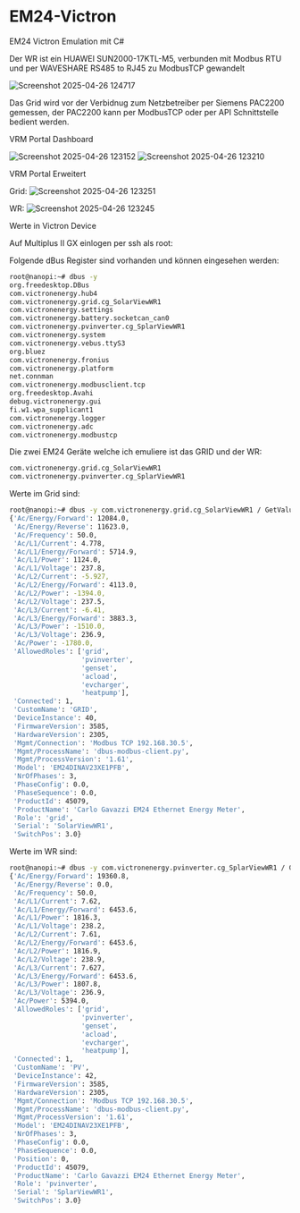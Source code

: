# EM24-Victron
EM24 Victron Emulation mit C#

Der WR ist ein HUAWEI SUN2000-17KTL-M5, verbunden mit Modbus RTU und per WAVESHARE RS485 to RJ45 zu ModbusTCP gewandelt 


![Screenshot 2025-04-26 124717](https://github.com/user-attachments/assets/c9acb060-d0ac-41ae-a6f0-1bf05c0a3973)

Das Grid wird vor der Verbidnug zum Netzbetreiber per Siemens PAC2200 gemessen, der PAC2200 kann per ModbusTCP oder per API Schnittstelle bedient werden.


VRM Portal Dashboard

![Screenshot 2025-04-26 123152](https://github.com/user-attachments/assets/0ad7c0cd-69fe-4c2c-a715-bb09d78c0d85)
![Screenshot 2025-04-26 123210](https://github.com/user-attachments/assets/16454533-de1b-47ba-9bd8-2d597bdaeef9)

VRM Portal Erweitert

Grid:
![Screenshot 2025-04-26 123251](https://github.com/user-attachments/assets/07879511-4e57-4b9a-bc94-96406adf7226)

WR:
![Screenshot 2025-04-26 123245](https://github.com/user-attachments/assets/44f546d4-6f75-4b18-b010-676b044147b0)


Werte in Victron Device

Auf Multiplus II GX einlogen per ssh als root:

Folgende dBus Register sind vorhanden und können eingesehen werden:

```bash
root@nanopi:~# dbus -y
org.freedesktop.DBus
com.victronenergy.hub4
com.victronenergy.grid.cg_SolarViewWR1
com.victronenergy.settings
com.victronenergy.battery.socketcan_can0
com.victronenergy.pvinverter.cg_SplarViewWR1
com.victronenergy.system
com.victronenergy.vebus.ttyS3
org.bluez
com.victronenergy.fronius
com.victronenergy.platform
net.connman
com.victronenergy.modbusclient.tcp
org.freedesktop.Avahi
debug.victronenergy.gui
fi.w1.wpa_supplicant1
com.victronenergy.logger
com.victronenergy.adc
com.victronenergy.modbustcp
```

Die zwei EM24 Geräte welche ich emuliere ist das GRID und der WR:
```bash
com.victronenergy.grid.cg_SolarViewWR1
com.victronenergy.pvinverter.cg_SplarViewWR1
```

Werte im Grid sind:
```bash
root@nanopi:~# dbus -y com.victronenergy.grid.cg_SolarViewWR1 / GetValue
{'Ac/Energy/Forward': 12084.0,
 'Ac/Energy/Reverse': 11623.0,
 'Ac/Frequency': 50.0,
 'Ac/L1/Current': 4.778,
 'Ac/L1/Energy/Forward': 5714.9,
 'Ac/L1/Power': 1124.0,
 'Ac/L1/Voltage': 237.8,
 'Ac/L2/Current': -5.927,
 'Ac/L2/Energy/Forward': 4113.0,
 'Ac/L2/Power': -1394.0,
 'Ac/L2/Voltage': 237.5,
 'Ac/L3/Current': -6.41,
 'Ac/L3/Energy/Forward': 3883.3,
 'Ac/L3/Power': -1510.0,
 'Ac/L3/Voltage': 236.9,
 'Ac/Power': -1780.0,
 'AllowedRoles': ['grid',
                  'pvinverter',
                  'genset',
                  'acload',
                  'evcharger',
                  'heatpump'],
 'Connected': 1,
 'CustomName': 'GRID',
 'DeviceInstance': 40,
 'FirmwareVersion': 3585,
 'HardwareVersion': 2305,
 'Mgmt/Connection': 'Modbus TCP 192.168.30.5',
 'Mgmt/ProcessName': 'dbus-modbus-client.py',
 'Mgmt/ProcessVersion': '1.61',
 'Model': 'EM24DINAV23XE1PFB',
 'NrOfPhases': 3,
 'PhaseConfig': 0.0,
 'PhaseSequence': 0.0,
 'ProductId': 45079,
 'ProductName': 'Carlo Gavazzi EM24 Ethernet Energy Meter',
 'Role': 'grid',
 'Serial': 'SolarViewWR1',
 'SwitchPos': 3.0}
```

Werte im WR sind:
```bash
root@nanopi:~# dbus -y com.victronenergy.pvinverter.cg_SplarViewWR1 / GetValue
{'Ac/Energy/Forward': 19360.8,
 'Ac/Energy/Reverse': 0.0,
 'Ac/Frequency': 50.0,
 'Ac/L1/Current': 7.62,
 'Ac/L1/Energy/Forward': 6453.6,
 'Ac/L1/Power': 1816.3,
 'Ac/L1/Voltage': 238.2,
 'Ac/L2/Current': 7.61,
 'Ac/L2/Energy/Forward': 6453.6,
 'Ac/L2/Power': 1816.9,
 'Ac/L2/Voltage': 238.9,
 'Ac/L3/Current': 7.627,
 'Ac/L3/Energy/Forward': 6453.6,
 'Ac/L3/Power': 1807.8,
 'Ac/L3/Voltage': 236.9,
 'Ac/Power': 5394.0,
 'AllowedRoles': ['grid',
                  'pvinverter',
                  'genset',
                  'acload',
                  'evcharger',
                  'heatpump'],
 'Connected': 1,
 'CustomName': 'PV',
 'DeviceInstance': 42,
 'FirmwareVersion': 3585,
 'HardwareVersion': 2305,
 'Mgmt/Connection': 'Modbus TCP 192.168.30.5',
 'Mgmt/ProcessName': 'dbus-modbus-client.py',
 'Mgmt/ProcessVersion': '1.61',
 'Model': 'EM24DINAV23XE1PFB',
 'NrOfPhases': 3,
 'PhaseConfig': 0.0,
 'PhaseSequence': 0.0,
 'Position': 0,
 'ProductId': 45079,
 'ProductName': 'Carlo Gavazzi EM24 Ethernet Energy Meter',
 'Role': 'pvinverter',
 'Serial': 'SplarViewWR1',
 'SwitchPos': 3.0}
```




